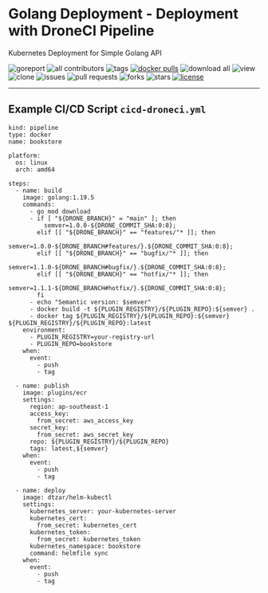 # Golang Deployment - Deployment with DroneCI Pipeline

Kubernetes Deployment for Simple Golang API

![goreport](https://goreportcard.com/badge/github.com/devopscorner/golang-deployment)
![all contributors](https://img.shields.io/github/contributors/devopscorner/golang-deployment)
![tags](https://img.shields.io/github/v/tag/devopscorner/golang-deployment?sort=semver)
[![docker pulls](https://img.shields.io/docker/pulls/devopscorner/bookstore.svg)](https://hub.docker.com/r/devopscorner/bookstore/)
![download all](https://img.shields.io/github/downloads/devopscorner/golang-deployment/total.svg)
![view](https://views.whatilearened.today/views/github/devopscorner/golang-deployment.svg)
![clone](https://img.shields.io/badge/dynamic/json?color=success&label=clone&query=count&url=https://github.com/devopscorner/golang-deployment/blob/master/clone.json?raw=True&logo=github)
![issues](https://img.shields.io/github/issues/devopscorner/golang-deployment)
![pull requests](https://img.shields.io/github/issues-pr/devopscorner/golang-deployment)
![forks](https://img.shields.io/github/forks/devopscorner/golang-deployment)
![stars](https://img.shields.io/github/stars/devopscorner/golang-deployment)
[![license](https://img.shields.io/github/license/devopscorner/golang-deployment)](https://img.shields.io/github/license/devopscorner/golang-deployment)

---

## Example CI/CD Script `cicd-droneci.yml`

```
kind: pipeline
type: docker
name: bookstore

platform:
  os: linux
  arch: amd64

steps:
  - name: build
    image: golang:1.19.5
    commands:
      - go mod download
      - if [ "${DRONE_BRANCH}" = "main" ]; then
          semver=1.0.0-${DRONE_COMMIT_SHA:0:8};
        elif [[ "${DRONE_BRANCH}" == "features/"* ]]; then
          semver=1.0.0-${DRONE_BRANCH#features/}.${DRONE_COMMIT_SHA:0:8};
        elif [[ "${DRONE_BRANCH}" == "bugfix/"* ]]; then
          semver=1.1.0-${DRONE_BRANCH#bugfix/}.${DRONE_COMMIT_SHA:0:8};
        elif [[ "${DRONE_BRANCH}" == "hotfix/"* ]]; then
          semver=1.1.1-${DRONE_BRANCH#hotfix/}.${DRONE_COMMIT_SHA:0:8};
        fi
      - echo "Semantic version: $semver"
      - docker build -t ${PLUGIN_REGISTRY}/${PLUGIN_REPO}:${semver} .
      - docker tag ${PLUGIN_REGISTRY}/${PLUGIN_REPO}:${semver} ${PLUGIN_REGISTRY}/${PLUGIN_REPO}:latest
    environment:
      - PLUGIN_REGISTRY=your-registry-url
      - PLUGIN_REPO=bookstore
    when:
      event:
        - push
        - tag

  - name: publish
    image: plugins/ecr
    settings:
      region: ap-southeast-1
      access_key:
        from_secret: aws_access_key
      secret_key:
        from_secret: aws_secret_key
      repo: ${PLUGIN_REGISTRY}/${PLUGIN_REPO}
      tags: latest,${semver}
    when:
      event:
        - push
        - tag

  - name: deploy
    image: dtzar/helm-kubectl
    settings:
      kubernetes_server: your-kubernetes-server
      kubernetes_cert:
        from_secret: kubernetes_cert
      kubernetes_token:
        from_secret: kubernetes_token
      kubernetes_namespace: bookstore
      command: helmfile sync
    when:
      event:
        - push
        - tag
```